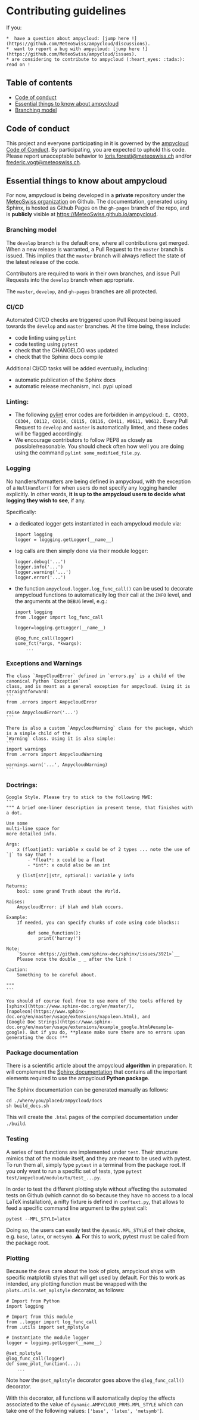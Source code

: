 # Contributing guidelines

If you:

    *  have a question about ampycloud: [jump here !](https://github.com/MeteoSwiss/ampycloud/discussions).
    *  want to report a bug with ampycloud: [jump here !](https://github.com/MeteoSwiss/ampycloud/issues).
    * are considering to contribute to ampycloud (:heart_eyes: :tada:): read on !


## Table of contents

- [Code of conduct](#code-of-conduct)
- [Essential things to know about ampycloud](#essential-things-to-know-about-ampycloud)
- [Branching model](#branching-model)


## Code of conduct

This project and everyone participating in it is governed by the [ampycloud Code of Conduct](CODE_OF_CONDUCT.md). By participating, you are expected to uphold this code.
Please report unacceptable behavior to [loris.foresti@meteoswiss.ch](mailto:loris.foresti@meteoswiss.ch) and/or [frederic.vogt@meteoswiss.ch](mailto:frederic.vogt@meteoswiss.ch).


## Essential things to know about ampycloud

For now, ampycloud is being developed in a **private** repository under the [MeteoSwiss organization](https://github.com/MeteoSwiss/ampycloud) on Github. The documentation, generated using Sphinx, is hosted as Github Pages on the `gh-pages` branch of the repo, and is **publicly** visible
at https://MeteoSwiss.github.io/ampycloud.


### Branching model

The `develop` branch is the default one, where all contributions get merged. When a new release is
warranted, a Pull Request to the `master` branch is issued. This implies that the `master` branch
will always reflect the state of the latest release of the code.

Contributors are required to work in their own branches, and issue Pull Requests into the `develop`
branch when appropriate.

The `master`, `develop`, and `gh-pages` branches are all protected.

### CI/CD

Automated CI/CD checks are triggered upon Pull Request being issued towards the `develop` and
`master` branches. At the time being, these include:

* code linting using `pylint`
* code testing using `pytest`
* check that the CHANGELOG was updated
* check that the Sphinx docs compile

Additional CI/CD tasks will be added eventually, including:

* automatic publication of the Sphinx docs
* automatic release mechanism, incl. pypi upload


### Linting:

* The following [pylint](https://www.pylint.org/) error codes are forbidden in ampycloud:
  ``E, C0303, C0304, C0112, C0114, C0115, C0116, C0411, W0611, W0612.`` Every Pull Request to `develop` and `master` is automatically linted, and these codes will be flagged accordingly.
* We encourage contributors to follow PEP8 as closely as possible/reasonable. You should check
  often how well you are doing using the command `pylint some_modified_file.py`.


### Logging

  No handlers/formatters are being defined in ampycloud, with the exception of a `NullHandler()` for
  when users do not specify any logging handler explicitly. In other words, **it is up to the
  ampycloud users to decide what logging they wish to see**, if any.

  Specifically:

  * a dedicated logger gets instantiated in each ampycloud module via:

    ```
    import logging
    logger = loggging.getLogger(__name__)
    ```
  * log calls are then simply done via their module logger:

    ```
    logger.debug('...')
    logger.info('...')
    logger.warning('...')
    logger.error('...')
    ```

  * the function `ampycloud.logger.log_func_call()` can be used to decorate ampycloud functions to
    automatically log their call at the `INFO` level, and the arguments at the `DEBUG` level, e.g.:

    ```
    import logging
    from .logger import log_func_call

    logger=logging.getLogger(__name__)

    @log_func_call(logger)
    some_fct(*args, *kwargs):
        ...
    ```

### Exceptions and Warnings

    The class `AmpyCloudError` defined in `errors.py` is a child of the canonical Python `Exception`
    class, and is meant as a general exception for ampycloud. Using it is straightforward:
    ```
    from .errors import AmpycloudError

    raise AmpycloudError('...')
    ```

    There is also a custom `AmpycloudWarning` class for the package, which is a simple child of the
    `Warning` class. Using it is also simple:
    ```
    import warnings
    from .errors import AmpycloudWarning

    warnings.warn('...', AmpycloudWarning)
    ```

### Doctrings:
    Google Style. Please try to stick to the following MWE:
    ```
    """ A brief one-liner description in present tense, that finishes with a dot.

    Use some
    multi-line space for
    more detailed info.

    Args:
        x (float|int): variable x could be of 2 types ... note the use of `|` to say that !
            - *float*: x could be a float
            - *int*: x could also be an int

        y (list[str]|str, optional): variable y info

    Returns:
        bool: some grand Truth about the World.

    Raises:
        AmpycloudError: if blah and blah occurs.

    Example:
        If needed, you can specify chunks of code using code blocks::

            def some_function():
                print('hurray!')

    Note:
        `Source <https://github.com/sphinx-doc/sphinx/issues/3921>`__
        Please note the double _ _ after the link !

    Caution:
        Something to be careful about.

    """
    ```

    You should of course feel free to use more of the tools offered by
    [sphinx](https://www.sphinx-doc.org/en/master/),
    [napoleon](https://www.sphinx-doc.org/en/master/usage/extensions/napoleon.html), and
    [Google Doc Strings](https://www.sphinx-doc.org/en/master/usage/extensions/example_google.html#example-google). But if you do, **please make sure there are no errors upon generating the docs !**


### Package documentation

There is a scientific article about the ampycloud **algorithm** in preparation. It will complement
the [Sphinx documentation](https://MeteoSwiss.github.io/ampycloud) that contains all the important elements required to use the ampycloud **Python package**.

The Sphinx documentation can be generated manually as follows:
```
cd ./where/you/placed/ampycloud/docs
sh build_docs.sh
```
This will create the `.html` pages of the compiled documentation under `./build`.


### Testing

A series of test functions are implemented under `test`. Their structure mimics that of the module
itself, and they are meant to be used with pytest. To run them all, simply type `pytest` in a
terminal from the package root. If you only want to run a specific set of tests, type
`pytest test/ampycloud/module/to/test_...py`.

In order to test the different plotting style without affecting the automated tests on Github
(which cannot do so because they have no access to a local LaTeX installation), a nifty fixture is
defined in `conftext.py`, that allows to feed a specific command line argument to the pytest call:
```
pytest --MPL_STYLE=latex
```
Doing so, the users can easily test the `dynamic.MPL_STYLE` of their choice, e.g. `base`, `latex`,
or `metsymb`. :warning: For this to work, pytest must be called from the package root.


### Plotting

Because the devs care about the look of plots, ampycloud ships with specific matplotlib styles that will get used by default. For this to work as intended, any plotting function must be wrapped with
the `plots.utils.set_mplstyle` decorator, as follows:
```
# Import from Python
import logging

# Import from this module
from ..logger import log_func_call
from .utils import set_mplstyle

# Instantiate the module logger
logger = logging.getLogger(__name__)

@set_mplstyle
@log_func_call(logger)
def some_plot_function(...):
    ...
```
Note how the `@set_mplstyle` decorator goes above the `@log_func_call()` decorator.

With this decorator, all functions will automatically deploy the effects associated to the value of `dynamic.AMPYCLOUD_PRMS.MPL_STYLE` which can take one of the following values:
`['base', 'latex', 'metsymb']`.
